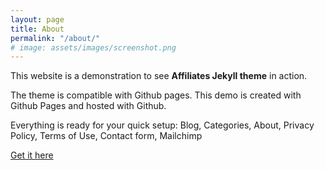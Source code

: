 ```yaml
---
layout: page
title: About
permalink: "/about/"
# image: assets/images/screenshot.png
---
```


This website is a demonstration to see **Affiliates Jekyll theme** in action. 

The theme is compatible with Github pages. This demo is created with Github Pages and hosted with Github. 

Everything is ready for your quick setup: Blog, Categories, About, Privacy Policy, Terms of Use, Contact form, Mailchimp

[Get it here](https://bootstrapstarter.com/jekyll-theme-memoirs/)


